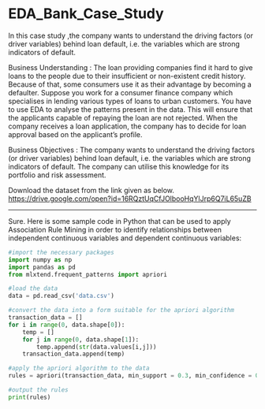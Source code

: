 # EDA_Bank_Case_Study
In this case study ,the company wants to understand the driving factors (or driver variables) behind loan default, i.e. the variables which are strong indicators of default.

Business Understanding : 
The loan providing companies find it hard to give loans to the people due to their insufficient or non-existent credit history. Because of that, some consumers use it as their advantage by becoming a defaulter. Suppose you work for a consumer finance company which specialises in lending various types of loans to urban customers. You have to use EDA to analyse the patterns present in the data. This will ensure that the applicants capable of repaying the loan are not rejected.
When the company receives a loan application, the company has to decide for loan approval based on the applicant’s profile.

Business Objectives :
The company wants to understand the driving factors (or driver variables) behind loan default, i.e. the variables which are strong indicators of default. The company can utilise this knowledge for its portfolio and risk assessment.

Download the dataset from the link given as below. 
https://drive.google.com/open?id=16RQztUqCfJOlbooHqYlJrp6Q7iL65uZB

_________

Sure. Here is some sample code in Python that can be used to apply Association Rule Mining in order to identify relationships between independent continuous variables and dependent continuous variables:

```Python
#import the necessary packages
import numpy as np
import pandas as pd
from mlxtend.frequent_patterns import apriori

#load the data
data = pd.read_csv('data.csv')

#convert the data into a form suitable for the apriori algorithm
transaction_data = []
for i in range(0, data.shape[0]):
    temp = []
    for j in range(0, data.shape[1]):
        temp.append(str(data.values[i,j]))
    transaction_data.append(temp)

#apply the apriori algorithm to the data
rules = apriori(transaction_data, min_support = 0.3, min_confidence = 0.8, min_lift = 3, min_length = 2)

#output the rules
print(rules)

```

